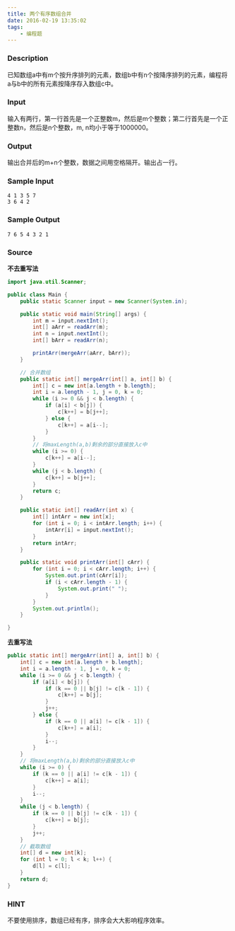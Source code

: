 ```yaml
---
title: 两个有序数组合并
date: 2016-02-19 13:35:02
tags:
	- 编程题
---
```


### Description ###
已知数组a中有m个按升序排列的元素，数组b中有n个按降序排列的元素，编程将a与b中的所有元素按降序存入数组c中。

### Input ###
输入有两行，第一行首先是一个正整数m，然后是m个整数；第二行首先是一个正整数n，然后是n个整数，m, n均小于等于1000000。

### Output ###
输出合并后的m+n个整数，数据之间用空格隔开。输出占一行。

### Sample Input ###
	4 1 3 5 7
	3 6 4 2


### Sample Output ###
	7 6 5 4 3 2 1

### Source ###
**不去重写法**
```java
import java.util.Scanner;

public class Main {
	public static Scanner input = new Scanner(System.in);

	public static void main(String[] args) {
		int m = input.nextInt();
		int[] aArr = readArr(m);
		int n = input.nextInt();
		int[] bArr = readArr(n);

		printArr(mergeArr(aArr, bArr));
	}

	// 合并数组
	public static int[] mergeArr(int[] a, int[] b) {
		int[] c = new int[a.length + b.length];
		int i = a.length - 1, j = 0, k = 0;
		while (i >= 0 && j < b.length) {
			if (a[i] < b[j]) {
				c[k++] = b[j++];
			} else {
				c[k++] = a[i--];
			}
		}
		// 将maxLength(a,b)剩余的部分直接放入c中
		while (i >= 0) {
			c[k++] = a[i--];
		}
		while (j < b.length) {
			c[k++] = b[j++];
		}
		return c;
	}

	public static int[] readArr(int x) {
		int[] intArr = new int[x];
		for (int i = 0; i < intArr.length; i++) {
			intArr[i] = input.nextInt();
		}
		return intArr;
	}

	public static void printArr(int[] cArr) {
		for (int i = 0; i < cArr.length; i++) {
			System.out.print(cArr[i]);
			if (i < cArr.length - 1) {
				System.out.print(" ");
			}
		}
		System.out.println();
	}

}
```

**去重写法**
```java
public static int[] mergeArr(int[] a, int[] b) {
	int[] c = new int[a.length + b.length];
	int i = a.length - 1, j = 0, k = 0;
	while (i >= 0 && j < b.length) {
		if (a[i] < b[j]) {
			if (k == 0 || b[j] != c[k - 1]) {
				c[k++] = b[j];
			}
			j++;
		} else {
			if (k == 0 || a[i] != c[k - 1]) {
				c[k++] = a[i];
			}
			i--;
		}
	}
	// 将maxLength(a,b)剩余的部分直接放入c中
	while (i >= 0) {
		if (k == 0 || a[i] != c[k - 1]) {
			c[k++] = a[i];
		}
		i--;
	}
	while (j < b.length) {
		if (k == 0 || b[j] != c[k - 1]) {
			c[k++] = b[j];
		}
		j++;
	}
	// 截取数组
	int[] d = new int[k];
	for (int l = 0; l < k; l++) {
		d[l] = c[l];
	}
	return d;
}
```

### HINT ###
不要使用排序，数组已经有序，排序会大大影响程序效率。
